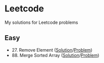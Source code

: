 # Leetcode
My solutions for Leetcode problems

## Easy
-  27\. Remove Element ([Solution](easy/27_remove_element.ts)/[Problem](https://leetcode.com/problems/remove-element/))
- 88\. Merge Sorted Array ([Solution](easy/88_merge_sorted_array.ts)/[Problem](https://leetcode.com/problems/merge-sorted-array))

